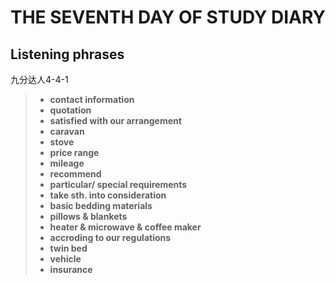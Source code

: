 # **THE SEVENTH DAY OF STUDY DIARY**

## **Listening phrases**
九分达人4-4-1
>- **contact information**
>- **quotation**
>- **satisfied with our arrangement**
>- **caravan**
>- **stove**
>- **price range**
>- **mileage**
>- **recommend**
>- **particular/ special requirements**
>- **take sth. into consideration**
>- **basic bedding materials**
>- **pillows & blankets**
>- **heater & microwave & coffee maker**
>- **accroding to our regulations**
>- **twin bed**
>- **vehicle**
>- **insurance**